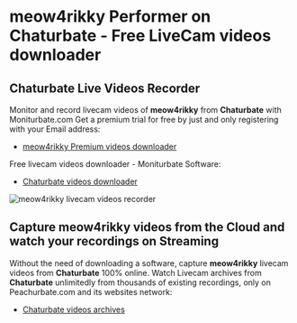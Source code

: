 # meow4rikky Performer on Chaturbate - Free LiveCam videos downloader

## Chaturbate Live Videos Recorder

Monitor and record livecam videos of **meow4rikky** from **Chaturbate** with Moniturbate.com
Get a premium trial for free by just and only registering with your Email address:
* [meow4rikky Premium videos downloader](https://moniturbate.com/request-demo-licence-key.html)

Free livecam videos downloader - Moniturbate Software:
* [Chaturbate videos downloader](https://moniturbate.com/moniturbate-download-software.html)

![meow4rikky livecam videos recorder](https://peachurnet.com/templates/moniturbate-software.png)


## Capture meow4rikky videos from the Cloud and watch your recordings on Streaming

Without the need of downloading a software, capture **meow4rikky** livecam videos from **Chaturbate** 100% online.
Watch Livecam archives from **Chaturbate** unlimitedly from thousands of existing recordings, only on Peachurbate.com and its websites network:
* [Chaturbate videos archives](https://peachurnet.com/)